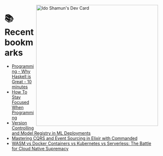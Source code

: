 <a href="https://app.daily.dev/idoshamun"><img src="https://api.daily.dev/devcards/v2/28849d86070e4c099c877ab6837c61f0.png?type=default&r=auy" align="right" width="400" alt="Ido Shamun's Dev Card"/></a>

# 📚 Recent bookmarks
<!-- BOOKMARKS:START -->
- [Programming - Why Haskell is Great - 10 minutes](https://app.daily.dev/posts/0o5T4d2Mf?utm_source=rss&utm_medium=bookmarks&utm_campaign=28849d86070e4c099c877ab6837c61f0)
- [How To Stay Focused When Programming](https://app.daily.dev/posts/dZN6FGWGj?utm_source=rss&utm_medium=bookmarks&utm_campaign=28849d86070e4c099c877ab6837c61f0)
- [Version Controlling and Model Registry in ML Deployments](https://app.daily.dev/posts/teUaVnVdH?utm_source=rss&utm_medium=bookmarks&utm_campaign=28849d86070e4c099c877ab6837c61f0)
- [Mastering CQRS and Event Sourcing in Elixir with Commanded](https://app.daily.dev/posts/LeBrE7oVm?utm_source=rss&utm_medium=bookmarks&utm_campaign=28849d86070e4c099c877ab6837c61f0)
- [WASM vs Docker Containers vs Kubernetes vs Serverless: The Battle for Cloud Native Supremacy](https://app.daily.dev/posts/HAp5UqzYz?utm_source=rss&utm_medium=bookmarks&utm_campaign=28849d86070e4c099c877ab6837c61f0)
<!-- BOOKMARKS:END -->
